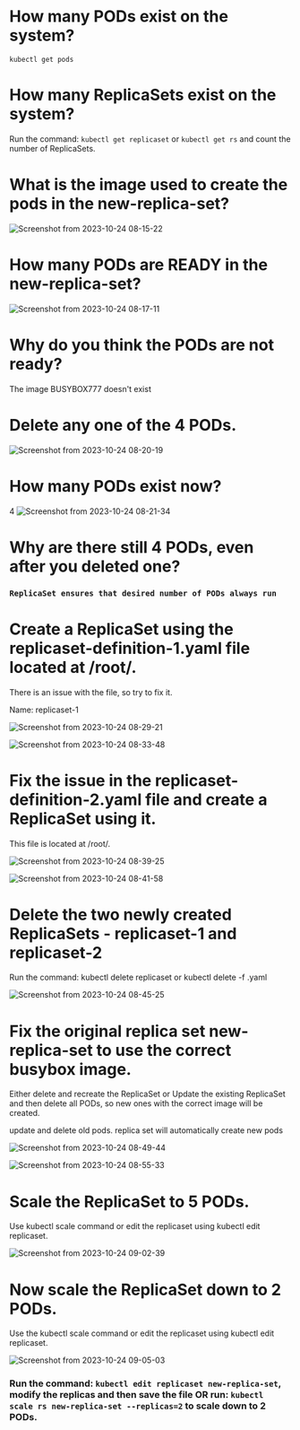 # How many PODs exist on the system?
`kubectl get pods`

# How many ReplicaSets exist on the system?


Run the command: `kubectl get replicaset` or `kubectl get rs` and count the number of ReplicaSets.

# What is the image used to create the pods in the new-replica-set?

![Screenshot from 2023-10-24 08-15-22](https://github.com/Althaf-official/KodeKloud_Kubernetes/assets/105126131/8377ebe0-484b-48ad-8379-b09977659b1b)


# How many PODs are READY in the new-replica-set?

![Screenshot from 2023-10-24 08-17-11](https://github.com/Althaf-official/KodeKloud_Kubernetes/assets/105126131/29c4c258-b3fc-4f98-9fc1-050a4013a8d2)


# Why do you think the PODs are not ready?

The image BUSYBOX777 doesn't exist

# Delete any one of the 4 PODs.

![Screenshot from 2023-10-24 08-20-19](https://github.com/Althaf-official/KodeKloud_Kubernetes/assets/105126131/56acee6e-3d9b-4d3d-8105-6367ea5f2df2)

# How many PODs exist now?
4
![Screenshot from 2023-10-24 08-21-34](https://github.com/Althaf-official/KodeKloud_Kubernetes/assets/105126131/eb7ce339-246c-4a36-b8af-2cf9ec4d4ab6)


# Why are there still 4 PODs, even after you deleted one?

### `ReplicaSet ensures that desired number of PODs always run`


# Create a ReplicaSet using the replicaset-definition-1.yaml file located at /root/.


There is an issue with the file, so try to fix it.

Name: replicaset-1

![Screenshot from 2023-10-24 08-29-21](https://github.com/Althaf-official/KodeKloud_Kubernetes/assets/105126131/d5fa6e26-b292-48f1-a062-4e9bb553f28c)

![Screenshot from 2023-10-24 08-33-48](https://github.com/Althaf-official/KodeKloud_Kubernetes/assets/105126131/bfad7fc3-6660-4697-a513-ee6a1d34aa3f)


# Fix the issue in the replicaset-definition-2.yaml file and create a ReplicaSet using it.


This file is located at /root/.

![Screenshot from 2023-10-24 08-39-25](https://github.com/Althaf-official/KodeKloud_Kubernetes/assets/105126131/c0ce867f-a73a-48f8-ad9f-54b17ba8a438)

![Screenshot from 2023-10-24 08-41-58](https://github.com/Althaf-official/KodeKloud_Kubernetes/assets/105126131/b4be8653-67e1-41fc-ae93-8f488ba3d314)


# Delete the two newly created ReplicaSets - replicaset-1 and replicaset-2

Run the command: kubectl delete replicaset <replicaset-name> or kubectl delete -f <file-name>.yaml

![Screenshot from 2023-10-24 08-45-25](https://github.com/Althaf-official/KodeKloud_Kubernetes/assets/105126131/b0d45228-b5d9-4c5f-9f78-0dd5bdaa691d)



# Fix the original replica set new-replica-set to use the correct busybox image.


Either delete and recreate the ReplicaSet or Update the existing ReplicaSet and then delete all PODs, so new ones with the correct image will be created.

update and delete old pods. replica set will automatically create new pods

![Screenshot from 2023-10-24 08-49-44](https://github.com/Althaf-official/KodeKloud_Kubernetes/assets/105126131/58c132fe-77aa-48da-95c4-2d26cdac6676)


![Screenshot from 2023-10-24 08-55-33](https://github.com/Althaf-official/KodeKloud_Kubernetes/assets/105126131/6bc49947-0ea0-492e-8fe7-cb1cb6afe619)



# Scale the ReplicaSet to 5 PODs.


Use kubectl scale command or edit the replicaset using kubectl edit replicaset.

![Screenshot from 2023-10-24 09-02-39](https://github.com/Althaf-official/KodeKloud_Kubernetes/assets/105126131/a6e5244a-69f8-4f57-a493-121980aadc6a)



# Now scale the ReplicaSet down to 2 PODs.


Use the kubectl scale command or edit the replicaset using kubectl edit replicaset.

![Screenshot from 2023-10-24 09-05-03](https://github.com/Althaf-official/KodeKloud_Kubernetes/assets/105126131/34b6f602-7ad6-4a34-ad0a-661383d8493c)

### Run the command: `kubectl edit replicaset new-replica-set`, modify the replicas and then save the file OR run: `kubectl scale rs new-replica-set --replicas=2` to scale down to 2 PODs.






